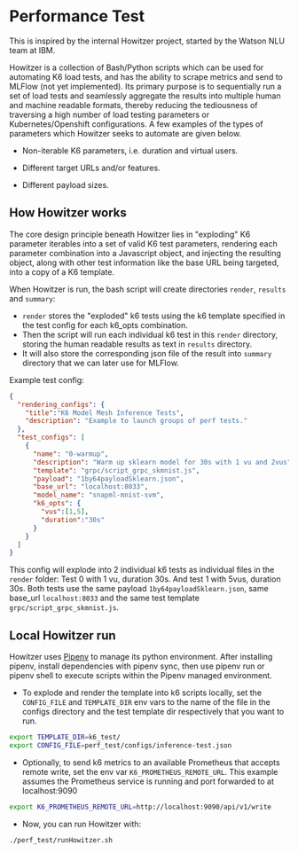 # Performance Test

This is inspired by the internal Howitzer project, started by the Watson NLU team at IBM.

Howitzer is a collection of Bash/Python scripts which can be used for automating K6 load tests, and has the ability to scrape metrics and send to MLFlow (not yet implemented). Its primary purpose is to sequentially run a set of load tests and seamlessly aggregate the results into multiple human and machine readable formats, thereby reducing the tediousness of traversing a high number of load testing parameters or Kubernetes/Openshift configurations. A few examples of the types of parameters which Howitzer seeks to automate are given below.

- Non-iterable K6 parameters, i.e. duration and virtual users.

- Different target URLs and/or features.

- Different payload sizes.

## How Howitzer works
The core design principle beneath Howitzer lies in "exploding" K6 parameter iterables into a set of valid K6 test parameters, rendering each parameter combination into a Javascript object, and injecting the resulting object, along with other test information like the base URL being targeted, into a copy of a K6 template.

When Howitzer is run, the bash script will create directories `render`, `results` and `summary`:
- `render` stores the "exploded" k6 tests using the k6 template specified in the test config for each k6_opts combination.
- Then the script will run each individual k6 test in this `render` directory, storing the human readable results as text in `results` directory.
- It will also store the corresponding json file of the result into `summary` directory that we can later use for MLFlow.

Example test config:
```json
{
  "rendering_configs": {
    "title":"K6 Model Mesh Inference Tests",
    "description": "Example to launch groups of perf tests."
  },
  "test_configs": [
    {
      "name": "0-warmup",
      "description": "Warm up sklearn model for 30s with 1 vu and 2vus",
      "template": "grpc/script_grpc_skmnist.js",
      "payload": "1by64payloadSklearn.json",
      "base_url": "localhost:8033",
      "model_name": "snapml-mnist-svm",
      "k6_opts": {
        "vus":[1,5],
        "duration":"30s"
      }
    }
  ]
}
```
This config will explode into 2 individual k6 tests as individual files in the `render` folder: Test 0 with 1 vu, duration 30s. And test 1 with 5vus, duration 30s.
Both tests use the same payload `1by64payloadSklearn.json`, same base_url `localhost:8033` and the same test template `grpc/script_grpc_skmnist.js`.

## Local Howitzer run
Howitzer uses [Pipenv](https://pipenv.pypa.io/en/latest/install/#installing-pipenv) to manage its python environment. After installing pipenv, install dependencies with pipenv sync, then use pipenv run or pipenv shell to execute scripts within the Pipenv managed environment.

- To explode and render the template into k6 scripts locally, set the `CONFIG_FILE` and `TEMPLATE_DIR` env vars to the name of the file in the configs directory and the test template dir respectively that you want to run.
```sh
export TEMPLATE_DIR=k6_test/
export CONFIG_FILE=perf_test/configs/inference-test.json
```

- Optionally, to send k6 metrics to an available Prometheus that accepts remote write, set the env var `K6_PROMETHEUS_REMOTE_URL`. This example assumes the Prometheus service is running and port forwarded to at localhost:9090 
```sh
export K6_PROMETHEUS_REMOTE_URL=http://localhost:9090/api/v1/write
```

- Now, you can run Howitzer with:
```sh
./perf_test/runHowitzer.sh
```